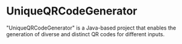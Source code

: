 # UniqueQRCodeGenerator
"UniqueQRCodeGenerator" is a Java-based project that enables the generation of diverse and distinct QR codes for different inputs.
